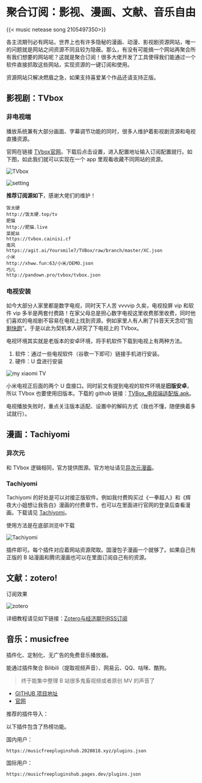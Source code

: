 # 聚合订阅：影视、漫画、文献、音乐自由


{{< music netease song 2105497350>}}

各主流期刊必有网站，世界上也有许多隐秘的漫画、动漫、影视剧资源网站，唯一的问题就是网站之间资源不同且较为隐蔽。那么，有没有可能搞一个网站再聚合所有我们想要的网站呢？这就是聚合订阅！很多大佬开发了工具使得我们能通过一个软件直接抓取这些网站，实现资源的一键订阅和使用。

资源网站只解决燃眉之急，如果支持喜爱某个作品还请支持正版。

## 影视剧：TVbox

### 非电视端

播放系统兼有大部分画面、字幕调节功能的同时，很多人维护着影视剧资源和电视直播资源。

官网在链接 [TVbox官网](http://tvbox.clbug.com/#google_vignette)。下载后点击设置，进入配置地址输入订阅配置就行。如下图，如此我们就可以实现在一个 app 里观看收藏不同网站的资源。

![TVbox](/img/聚合订阅：影视、漫画、文献自由.en-20240523104059529.webp)

![setting](/img/聚合订阅：影视、漫画、文献自由.en-20240523104120602.webp)

**推荐订阅源如下**，感谢大佬们的维护！

```
饭太硬
http://饭太硬.top/tv
肥猫
http://肥猫.live
菜妮丝
https://tvbox.cainisi.cf
南风
https://agit.ai/Yoursmile7/TVBox/raw/branch/master/XC.json
小米
http://xhww.fun:63/小米/DEMO.json
巧儿
http://pandown.pro/tvbox/tvbox.json
```

### 电视安装

如今大部分人家里都是数字电视，同时天下人苦 vvvvip 久矣，电视投屏 vip 和软件 vip 多半是两套付费路！在家父母总是担心数字电视这里收费那里收费，同时他们喜欢的电视剧不容易在电视上找到资源。例如家里人有人刷了抖音天天念叨“[狗剩快跑](https://movie.douban.com/subject/35231245/)”。于是以此为契机本人研究了下电视上的 TVbox。

电视环境其实就是老版本的安卓环境，将手机软件下载到电视上有两种方法。

1. 软件：通过一些电视软件（谷歌一下即可）链接手机进行安装。
2. 硬件：U 盘进行安装

![my xiaomi TV](/img/聚合订阅：影视、漫画、文献自由.en-20240523104152090.webp)

小米电视正后面的两个 U 盘接口。同时前文有提到电视的软件环境是**旧版安卓**，所以 TVbox 也要使用旧版本。下载的 github 链接：[TVBox_电视端适配版.apk](https://github.com/o0HalfLife0o/TVBoxOSC/releases/download/20230823-1758/TVBox_q215613905_20230823-1758.apk)。

电视播放失败时，重点关注版本适配、设置中的解码方式（我也不懂，随便换着多试就行）。

## 漫画：Tachiyomi

### 异次元

和 TVbox 逻辑相同，官方提供图源。官方地址请见[异次元漫画](https://fairyflower.github.io/)。

### Tachiyomi

Tachiyomi 的好处是可以对接正版软件。例如我付费购买过《一拳超人》和《辉夜大小姐想让我告白》漫画的付费章节，也可以在里面进行官网的登录后查看漫画。下载请见 [Tachiyomi](https://tachiyomi.org/)。

使用方法是在底部浏览中下载

![Tachiyomi](/img/聚合订阅：影视、漫画、文献自由.en-20240523104218380.webp)

插件即可。每个插件对应着网站资源爬取。国漫包子漫画一个就够了。如果自己有正版的 B 站漫画和腾讯漫画也可以在里面订阅自己有的资源。

## 文献：zotero!

订阅效果

![zotero](/img/聚合订阅：影视、漫画、文献自由.zh-cn-20240523104410804.webp)

详细教程请见如下链接：[Zotero与经济期刊RSS订阅](https://hzp2333.github.io/zh-cn/posts/zoterorss/)

## 音乐：musicfree

插件化、定制化、无广告的免费音乐播放器。

能通过插件聚合 Bilibili（提取视频声音）、网易云、QQ、咕咪、酷狗。

>终于能集中整理 B 站很多鬼畜视频或者原创 MV 的声音了

- [GITHUB 项目地址](https://github.com/maotoumao/MusicFree)
- [官网](https://musicfree.catcat.work/)

推荐的插件导入：

以下插件包含了热榜功能。

国内用户：

```
https://musicfreepluginshub.2020818.xyz/plugins.json
```

国际用户：
```
https://musicfreepluginshub.pages.dev/plugins.json
```

